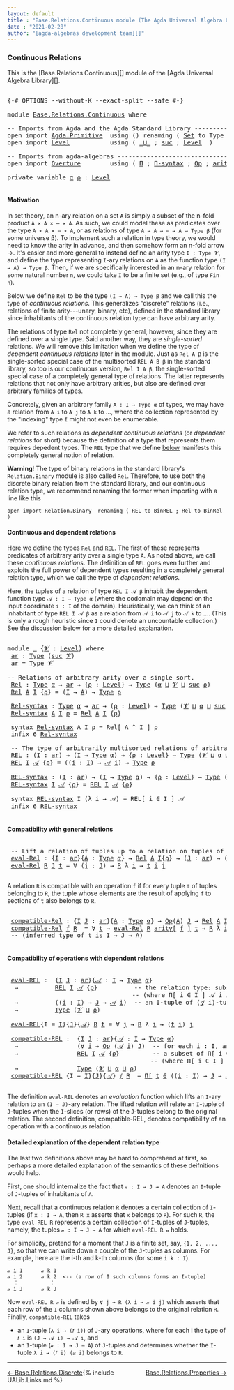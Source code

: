 ```yaml
---
layout: default
title : "Base.Relations.Continuous module (The Agda Universal Algebra Library)"
date : "2021-02-28"
author: "[agda-algebras development team][]"
---
```


### <a id="continuous-relations">Continuous Relations</a>

This is the [Base.Relations.Continuous][] module of the [Agda Universal Algebra Library][].

<pre class="Agda">

<a id="337" class="Symbol">{-#</a> <a id="341" class="Keyword">OPTIONS</a> <a id="349" class="Pragma">--without-K</a> <a id="361" class="Pragma">--exact-split</a> <a id="375" class="Pragma">--safe</a> <a id="382" class="Symbol">#-}</a>

<a id="387" class="Keyword">module</a> <a id="394" href="Base.Relations.Continuous.html" class="Module">Base.Relations.Continuous</a> <a id="420" class="Keyword">where</a>

<a id="427" class="Comment">-- Imports from Agda and the Agda Standard Library -------------------------------</a>
<a id="510" class="Keyword">open</a> <a id="515" class="Keyword">import</a> <a id="522" href="Agda.Primitive.html" class="Module">Agda.Primitive</a>  <a id="538" class="Keyword">using</a> <a id="544" class="Symbol">()</a> <a id="547" class="Keyword">renaming</a> <a id="556" class="Symbol">(</a> <a id="558" href="Agda.Primitive.html#326" class="Primitive">Set</a> <a id="562" class="Symbol">to</a> <a id="565" class="Primitive">Type</a> <a id="570" class="Symbol">)</a>
<a id="572" class="Keyword">open</a> <a id="577" class="Keyword">import</a> <a id="584" href="Level.html" class="Module">Level</a>           <a id="600" class="Keyword">using</a> <a id="606" class="Symbol">(</a> <a id="608" href="Agda.Primitive.html#810" class="Primitive Operator">_⊔_</a> <a id="612" class="Symbol">;</a> <a id="614" href="Agda.Primitive.html#780" class="Primitive">suc</a> <a id="618" class="Symbol">;</a> <a id="620" href="Agda.Primitive.html#597" class="Postulate">Level</a>  <a id="627" class="Symbol">)</a>

<a id="630" class="Comment">-- Imports from agda-algebras ----------------------------------------------------</a>
<a id="713" class="Keyword">open</a> <a id="718" class="Keyword">import</a> <a id="725" href="Overture.html" class="Module">Overture</a>        <a id="741" class="Keyword">using</a> <a id="747" class="Symbol">(</a> <a id="749" href="Overture.Basic.html#5932" class="Function">Π</a> <a id="751" class="Symbol">;</a> <a id="753" href="Overture.Basic.html#6012" class="Function">Π-syntax</a> <a id="762" class="Symbol">;</a> <a id="764" href="Overture.Operations.html#1235" class="Function">Op</a> <a id="767" class="Symbol">;</a> <a id="769" href="Overture.Operations.html#1684" class="Function Operator">arity[_]</a> <a id="778" class="Symbol">)</a>

<a id="781" class="Keyword">private</a> <a id="789" class="Keyword">variable</a> <a id="798" href="Base.Relations.Continuous.html#798" class="Generalizable">α</a> <a id="800" href="Base.Relations.Continuous.html#800" class="Generalizable">ρ</a> <a id="802" class="Symbol">:</a> <a id="804" href="Agda.Primitive.html#597" class="Postulate">Level</a>

</pre>

#### <a id="motivation">Motivation</a>

In set theory, an n-ary relation on a set `A` is simply a subset of the n-fold product `A × A × ⋯ × A`.  As such, we could model these as predicates over the type `A × A × ⋯ × A`, or as relations of type `A → A → ⋯ → A → Type β` (for some universe β).  To implement such a relation in type theory, we would need to know the arity in advance, and then somehow form an n-fold arrow →.  It's easier and more general to instead define an arity type `I : Type 𝓥`, and define the type representing `I`-ary relations on `A` as the function type `(I → A) → Type β`.  Then, if we are specifically interested in an n-ary relation for some natural number `n`, we could take `I` to be a finite set (e.g., of type `Fin n`).

Below we define `Rel` to be the type `(I → A) → Type β` and we call this the type of *continuous relations*.  This generalizes "discrete" relations (i.e., relations of finite arity---unary, binary, etc), defined in the standard library since inhabitants of the continuous relation type can have arbitrary arity.

The relations of type `Rel` not completely general, however, since they are defined over a single type. Said another way, they are *single-sorted* relations. We will remove this limitation when we define the type of *dependent continuous relations* later in the module. Just as `Rel A β` is the single-sorted special case of the multisorted `REL A B β` in the standard library, so too is our continuous version, `Rel I A β`, the single-sorted special case of a completely general type of relations. The latter represents relations that not only have arbitrary arities, but also are defined over arbitrary families of types.

Concretely, given an arbitrary family `A : I → Type α` of types, we may have a relation from `A i` to `A j` to `A k` to …, where the collection represented by the "indexing" type `I` might not even be enumerable.

We refer to such relations as *dependent continuous relations* (or *dependent relations* for short) because the definition of a type that represents them requires depedent types.  The `REL` type that we define [below](Base.Relations.Continuous.html#dependent-relations) manifests this completely general notion of relation.

**Warning**! The type of binary relations in the standard library's `Relation.Binary` module is also called `Rel`.  Therefore, to use both the discrete binary relation from the standard library, and our continuous relation type, we recommend renaming the former when importing with a line like this

`open import Relation.Binary  renaming ( REL to BinREL ; Rel to BinRel )`



#### <a id="continuous-and-dependent-relations">Continuous and dependent relations</a>

Here we define the types `Rel` and `REL`. The first of these represents predicates of arbitrary arity over a single type `A`. As noted above, we call these *continuous relations*.
The definition of `REL` goes even further and exploits the full power of dependent types resulting in a completely general relation type, which we call the type of *dependent relations*.

Here, the tuples of a relation of type `REL I 𝒜 β` inhabit the dependent function type `𝒜 : I → Type α` (where the codomain may depend on the input coordinate `i : I` of the domain). Heuristically, we can think of an inhabitant of type `REL I 𝒜 β` as a relation from `𝒜 i` to `𝒜 j` to `𝒜 k` to …. (This is only a rough heuristic since `I` could denote an uncountable collection.)  See the discussion below for a more detailed explanation.

<pre class="Agda">

<a id="4339" class="Keyword">module</a> <a id="4346" href="Base.Relations.Continuous.html#4346" class="Module">_</a> <a id="4348" class="Symbol">{</a><a id="4349" href="Base.Relations.Continuous.html#4349" class="Bound">𝓥</a> <a id="4351" class="Symbol">:</a> <a id="4353" href="Agda.Primitive.html#597" class="Postulate">Level</a><a id="4358" class="Symbol">}</a> <a id="4360" class="Keyword">where</a>
 <a id="4367" href="Base.Relations.Continuous.html#4367" class="Function">ar</a> <a id="4370" class="Symbol">:</a> <a id="4372" href="Base.Relations.Continuous.html#565" class="Primitive">Type</a> <a id="4377" class="Symbol">(</a><a id="4378" href="Agda.Primitive.html#780" class="Primitive">suc</a> <a id="4382" href="Base.Relations.Continuous.html#4349" class="Bound">𝓥</a><a id="4383" class="Symbol">)</a>
 <a id="4386" href="Base.Relations.Continuous.html#4367" class="Function">ar</a> <a id="4389" class="Symbol">=</a> <a id="4391" href="Base.Relations.Continuous.html#565" class="Primitive">Type</a> <a id="4396" href="Base.Relations.Continuous.html#4349" class="Bound">𝓥</a>

<a id="4399" class="Comment">-- Relations of arbitrary arity over a single sort.</a>
 <a id="4452" href="Base.Relations.Continuous.html#4452" class="Function">Rel</a> <a id="4456" class="Symbol">:</a> <a id="4458" href="Base.Relations.Continuous.html#565" class="Primitive">Type</a> <a id="4463" href="Base.Relations.Continuous.html#798" class="Generalizable">α</a> <a id="4465" class="Symbol">→</a> <a id="4467" href="Base.Relations.Continuous.html#4367" class="Function">ar</a> <a id="4470" class="Symbol">→</a> <a id="4472" class="Symbol">{</a><a id="4473" href="Base.Relations.Continuous.html#4473" class="Bound">ρ</a> <a id="4475" class="Symbol">:</a> <a id="4477" href="Agda.Primitive.html#597" class="Postulate">Level</a><a id="4482" class="Symbol">}</a> <a id="4484" class="Symbol">→</a> <a id="4486" href="Base.Relations.Continuous.html#565" class="Primitive">Type</a> <a id="4491" class="Symbol">(</a><a id="4492" href="Base.Relations.Continuous.html#798" class="Generalizable">α</a> <a id="4494" href="Agda.Primitive.html#810" class="Primitive Operator">⊔</a> <a id="4496" href="Base.Relations.Continuous.html#4349" class="Bound">𝓥</a> <a id="4498" href="Agda.Primitive.html#810" class="Primitive Operator">⊔</a> <a id="4500" href="Agda.Primitive.html#780" class="Primitive">suc</a> <a id="4504" href="Base.Relations.Continuous.html#4473" class="Bound">ρ</a><a id="4505" class="Symbol">)</a>
 <a id="4508" href="Base.Relations.Continuous.html#4452" class="Function">Rel</a> <a id="4512" href="Base.Relations.Continuous.html#4512" class="Bound">A</a> <a id="4514" href="Base.Relations.Continuous.html#4514" class="Bound">I</a> <a id="4516" class="Symbol">{</a><a id="4517" href="Base.Relations.Continuous.html#4517" class="Bound">ρ</a><a id="4518" class="Symbol">}</a> <a id="4520" class="Symbol">=</a> <a id="4522" class="Symbol">(</a><a id="4523" href="Base.Relations.Continuous.html#4514" class="Bound">I</a> <a id="4525" class="Symbol">→</a> <a id="4527" href="Base.Relations.Continuous.html#4512" class="Bound">A</a><a id="4528" class="Symbol">)</a> <a id="4530" class="Symbol">→</a> <a id="4532" href="Base.Relations.Continuous.html#565" class="Primitive">Type</a> <a id="4537" href="Base.Relations.Continuous.html#4517" class="Bound">ρ</a>

 <a id="4541" href="Base.Relations.Continuous.html#4541" class="Function">Rel-syntax</a> <a id="4552" class="Symbol">:</a> <a id="4554" href="Base.Relations.Continuous.html#565" class="Primitive">Type</a> <a id="4559" href="Base.Relations.Continuous.html#798" class="Generalizable">α</a> <a id="4561" class="Symbol">→</a> <a id="4563" href="Base.Relations.Continuous.html#4367" class="Function">ar</a> <a id="4566" class="Symbol">→</a> <a id="4568" class="Symbol">(</a><a id="4569" href="Base.Relations.Continuous.html#4569" class="Bound">ρ</a> <a id="4571" class="Symbol">:</a> <a id="4573" href="Agda.Primitive.html#597" class="Postulate">Level</a><a id="4578" class="Symbol">)</a> <a id="4580" class="Symbol">→</a> <a id="4582" href="Base.Relations.Continuous.html#565" class="Primitive">Type</a> <a id="4587" class="Symbol">(</a><a id="4588" href="Base.Relations.Continuous.html#4349" class="Bound">𝓥</a> <a id="4590" href="Agda.Primitive.html#810" class="Primitive Operator">⊔</a> <a id="4592" href="Base.Relations.Continuous.html#798" class="Generalizable">α</a> <a id="4594" href="Agda.Primitive.html#810" class="Primitive Operator">⊔</a> <a id="4596" href="Agda.Primitive.html#780" class="Primitive">suc</a> <a id="4600" href="Base.Relations.Continuous.html#4569" class="Bound">ρ</a><a id="4601" class="Symbol">)</a>
 <a id="4604" href="Base.Relations.Continuous.html#4541" class="Function">Rel-syntax</a> <a id="4615" href="Base.Relations.Continuous.html#4615" class="Bound">A</a> <a id="4617" href="Base.Relations.Continuous.html#4617" class="Bound">I</a> <a id="4619" href="Base.Relations.Continuous.html#4619" class="Bound">ρ</a> <a id="4621" class="Symbol">=</a> <a id="4623" href="Base.Relations.Continuous.html#4452" class="Function">Rel</a> <a id="4627" href="Base.Relations.Continuous.html#4615" class="Bound">A</a> <a id="4629" href="Base.Relations.Continuous.html#4617" class="Bound">I</a> <a id="4631" class="Symbol">{</a><a id="4632" href="Base.Relations.Continuous.html#4619" class="Bound">ρ</a><a id="4633" class="Symbol">}</a>

 <a id="4637" class="Keyword">syntax</a> <a id="4644" href="Base.Relations.Continuous.html#4541" class="Function">Rel-syntax</a> <a id="4655" class="Bound">A</a> <a id="4657" class="Bound">I</a> <a id="4659" class="Bound">ρ</a> <a id="4661" class="Symbol">=</a> <a id="4663" class="Function">Rel[</a> <a id="4668" class="Bound">A</a> <a id="4670" class="Function">^</a> <a id="4672" class="Bound">I</a> <a id="4674" class="Function">]</a> <a id="4676" class="Bound">ρ</a>
 <a id="4679" class="Keyword">infix</a> <a id="4685" class="Number">6</a> <a id="4687" href="Base.Relations.Continuous.html#4541" class="Function">Rel-syntax</a>

 <a id="4700" class="Comment">-- The type of arbitrarily multisorted relations of arbitrary arity</a>
 <a id="4769" href="Base.Relations.Continuous.html#4769" class="Function">REL</a> <a id="4773" class="Symbol">:</a> <a id="4775" class="Symbol">(</a><a id="4776" href="Base.Relations.Continuous.html#4776" class="Bound">I</a> <a id="4778" class="Symbol">:</a> <a id="4780" href="Base.Relations.Continuous.html#4367" class="Function">ar</a><a id="4782" class="Symbol">)</a> <a id="4784" class="Symbol">→</a> <a id="4786" class="Symbol">(</a><a id="4787" href="Base.Relations.Continuous.html#4776" class="Bound">I</a> <a id="4789" class="Symbol">→</a> <a id="4791" href="Base.Relations.Continuous.html#565" class="Primitive">Type</a> <a id="4796" href="Base.Relations.Continuous.html#798" class="Generalizable">α</a><a id="4797" class="Symbol">)</a> <a id="4799" class="Symbol">→</a> <a id="4801" class="Symbol">{</a><a id="4802" href="Base.Relations.Continuous.html#4802" class="Bound">ρ</a> <a id="4804" class="Symbol">:</a> <a id="4806" href="Agda.Primitive.html#597" class="Postulate">Level</a><a id="4811" class="Symbol">}</a> <a id="4813" class="Symbol">→</a> <a id="4815" href="Base.Relations.Continuous.html#565" class="Primitive">Type</a> <a id="4820" class="Symbol">(</a><a id="4821" href="Base.Relations.Continuous.html#4349" class="Bound">𝓥</a> <a id="4823" href="Agda.Primitive.html#810" class="Primitive Operator">⊔</a> <a id="4825" href="Base.Relations.Continuous.html#798" class="Generalizable">α</a> <a id="4827" href="Agda.Primitive.html#810" class="Primitive Operator">⊔</a> <a id="4829" href="Agda.Primitive.html#780" class="Primitive">suc</a> <a id="4833" href="Base.Relations.Continuous.html#4802" class="Bound">ρ</a><a id="4834" class="Symbol">)</a>
 <a id="4837" href="Base.Relations.Continuous.html#4769" class="Function">REL</a> <a id="4841" href="Base.Relations.Continuous.html#4841" class="Bound">I</a> <a id="4843" href="Base.Relations.Continuous.html#4843" class="Bound">𝒜</a> <a id="4845" class="Symbol">{</a><a id="4846" href="Base.Relations.Continuous.html#4846" class="Bound">ρ</a><a id="4847" class="Symbol">}</a> <a id="4849" class="Symbol">=</a> <a id="4851" class="Symbol">((</a><a id="4853" href="Base.Relations.Continuous.html#4853" class="Bound">i</a> <a id="4855" class="Symbol">:</a> <a id="4857" href="Base.Relations.Continuous.html#4841" class="Bound">I</a><a id="4858" class="Symbol">)</a> <a id="4860" class="Symbol">→</a> <a id="4862" href="Base.Relations.Continuous.html#4843" class="Bound">𝒜</a> <a id="4864" href="Base.Relations.Continuous.html#4853" class="Bound">i</a><a id="4865" class="Symbol">)</a> <a id="4867" class="Symbol">→</a> <a id="4869" href="Base.Relations.Continuous.html#565" class="Primitive">Type</a> <a id="4874" href="Base.Relations.Continuous.html#4846" class="Bound">ρ</a>

 <a id="4878" href="Base.Relations.Continuous.html#4878" class="Function">REL-syntax</a> <a id="4889" class="Symbol">:</a> <a id="4891" class="Symbol">(</a><a id="4892" href="Base.Relations.Continuous.html#4892" class="Bound">I</a> <a id="4894" class="Symbol">:</a> <a id="4896" href="Base.Relations.Continuous.html#4367" class="Function">ar</a><a id="4898" class="Symbol">)</a> <a id="4900" class="Symbol">→</a> <a id="4902" class="Symbol">(</a><a id="4903" href="Base.Relations.Continuous.html#4892" class="Bound">I</a> <a id="4905" class="Symbol">→</a> <a id="4907" href="Base.Relations.Continuous.html#565" class="Primitive">Type</a> <a id="4912" href="Base.Relations.Continuous.html#798" class="Generalizable">α</a><a id="4913" class="Symbol">)</a> <a id="4915" class="Symbol">→</a> <a id="4917" class="Symbol">{</a><a id="4918" href="Base.Relations.Continuous.html#4918" class="Bound">ρ</a> <a id="4920" class="Symbol">:</a> <a id="4922" href="Agda.Primitive.html#597" class="Postulate">Level</a><a id="4927" class="Symbol">}</a> <a id="4929" class="Symbol">→</a> <a id="4931" href="Base.Relations.Continuous.html#565" class="Primitive">Type</a> <a id="4936" class="Symbol">(</a><a id="4937" href="Base.Relations.Continuous.html#4349" class="Bound">𝓥</a> <a id="4939" href="Agda.Primitive.html#810" class="Primitive Operator">⊔</a> <a id="4941" href="Base.Relations.Continuous.html#798" class="Generalizable">α</a> <a id="4943" href="Agda.Primitive.html#810" class="Primitive Operator">⊔</a> <a id="4945" href="Agda.Primitive.html#780" class="Primitive">suc</a> <a id="4949" href="Base.Relations.Continuous.html#4918" class="Bound">ρ</a><a id="4950" class="Symbol">)</a>
 <a id="4953" href="Base.Relations.Continuous.html#4878" class="Function">REL-syntax</a> <a id="4964" href="Base.Relations.Continuous.html#4964" class="Bound">I</a> <a id="4966" href="Base.Relations.Continuous.html#4966" class="Bound">𝒜</a> <a id="4968" class="Symbol">{</a><a id="4969" href="Base.Relations.Continuous.html#4969" class="Bound">ρ</a><a id="4970" class="Symbol">}</a> <a id="4972" class="Symbol">=</a> <a id="4974" href="Base.Relations.Continuous.html#4769" class="Function">REL</a> <a id="4978" href="Base.Relations.Continuous.html#4964" class="Bound">I</a> <a id="4980" href="Base.Relations.Continuous.html#4966" class="Bound">𝒜</a> <a id="4982" class="Symbol">{</a><a id="4983" href="Base.Relations.Continuous.html#4969" class="Bound">ρ</a><a id="4984" class="Symbol">}</a>

 <a id="4988" class="Keyword">syntax</a> <a id="4995" href="Base.Relations.Continuous.html#4878" class="Function">REL-syntax</a> <a id="5006" class="Bound">I</a> <a id="5008" class="Symbol">(λ</a> <a id="5011" class="Bound">i</a> <a id="5013" class="Symbol">→</a> <a id="5015" class="Bound">𝒜</a><a id="5016" class="Symbol">)</a> <a id="5018" class="Symbol">=</a> <a id="5020" class="Function">REL[</a> <a id="5025" class="Bound">i</a> <a id="5027" class="Function">∈</a> <a id="5029" class="Bound">I</a> <a id="5031" class="Function">]</a> <a id="5033" class="Bound">𝒜</a>
 <a id="5036" class="Keyword">infix</a> <a id="5042" class="Number">6</a> <a id="5044" href="Base.Relations.Continuous.html#4878" class="Function">REL-syntax</a>

</pre>

#### <a id="compatibility-with-general-relations">Compatibility with general relations</a>

<pre class="Agda">

 <a id="5175" class="Comment">-- Lift a relation of tuples up to a relation on tuples of tuples.</a>
 <a id="5243" href="Base.Relations.Continuous.html#5243" class="Function">eval-Rel</a> <a id="5252" class="Symbol">:</a> <a id="5254" class="Symbol">{</a><a id="5255" href="Base.Relations.Continuous.html#5255" class="Bound">I</a> <a id="5257" class="Symbol">:</a> <a id="5259" href="Base.Relations.Continuous.html#4367" class="Function">ar</a><a id="5261" class="Symbol">}{</a><a id="5263" href="Base.Relations.Continuous.html#5263" class="Bound">A</a> <a id="5265" class="Symbol">:</a> <a id="5267" href="Base.Relations.Continuous.html#565" class="Primitive">Type</a> <a id="5272" href="Base.Relations.Continuous.html#798" class="Generalizable">α</a><a id="5273" class="Symbol">}</a> <a id="5275" class="Symbol">→</a> <a id="5277" href="Base.Relations.Continuous.html#4452" class="Function">Rel</a> <a id="5281" href="Base.Relations.Continuous.html#5263" class="Bound">A</a> <a id="5283" href="Base.Relations.Continuous.html#5255" class="Bound">I</a><a id="5284" class="Symbol">{</a><a id="5285" href="Base.Relations.Continuous.html#800" class="Generalizable">ρ</a><a id="5286" class="Symbol">}</a> <a id="5288" class="Symbol">→</a> <a id="5290" class="Symbol">(</a><a id="5291" href="Base.Relations.Continuous.html#5291" class="Bound">J</a> <a id="5293" class="Symbol">:</a> <a id="5295" href="Base.Relations.Continuous.html#4367" class="Function">ar</a><a id="5297" class="Symbol">)</a> <a id="5299" class="Symbol">→</a> <a id="5301" class="Symbol">(</a><a id="5302" href="Base.Relations.Continuous.html#5255" class="Bound">I</a> <a id="5304" class="Symbol">→</a> <a id="5306" href="Base.Relations.Continuous.html#5291" class="Bound">J</a> <a id="5308" class="Symbol">→</a> <a id="5310" href="Base.Relations.Continuous.html#5263" class="Bound">A</a><a id="5311" class="Symbol">)</a> <a id="5313" class="Symbol">→</a> <a id="5315" href="Base.Relations.Continuous.html#565" class="Primitive">Type</a> <a id="5320" class="Symbol">(</a><a id="5321" href="Base.Relations.Continuous.html#4349" class="Bound">𝓥</a> <a id="5323" href="Agda.Primitive.html#810" class="Primitive Operator">⊔</a> <a id="5325" href="Base.Relations.Continuous.html#800" class="Generalizable">ρ</a><a id="5326" class="Symbol">)</a>
 <a id="5329" href="Base.Relations.Continuous.html#5243" class="Function">eval-Rel</a> <a id="5338" href="Base.Relations.Continuous.html#5338" class="Bound">R</a> <a id="5340" href="Base.Relations.Continuous.html#5340" class="Bound">J</a> <a id="5342" href="Base.Relations.Continuous.html#5342" class="Bound">t</a> <a id="5344" class="Symbol">=</a> <a id="5346" class="Symbol">∀</a> <a id="5348" class="Symbol">(</a><a id="5349" href="Base.Relations.Continuous.html#5349" class="Bound">j</a> <a id="5351" class="Symbol">:</a> <a id="5353" href="Base.Relations.Continuous.html#5340" class="Bound">J</a><a id="5354" class="Symbol">)</a> <a id="5356" class="Symbol">→</a> <a id="5358" href="Base.Relations.Continuous.html#5338" class="Bound">R</a> <a id="5360" class="Symbol">λ</a> <a id="5362" href="Base.Relations.Continuous.html#5362" class="Bound">i</a> <a id="5364" class="Symbol">→</a> <a id="5366" href="Base.Relations.Continuous.html#5342" class="Bound">t</a> <a id="5368" href="Base.Relations.Continuous.html#5362" class="Bound">i</a> <a id="5370" href="Base.Relations.Continuous.html#5349" class="Bound">j</a>

</pre>

A relation `R` is compatible with an operation `f` if for every tuple `t` of tuples
belonging to `R`, the tuple whose elements are the result of applying `f` to
sections of `t` also belongs to `R`.

<pre class="Agda">

 <a id="5599" href="Base.Relations.Continuous.html#5599" class="Function">compatible-Rel</a> <a id="5614" class="Symbol">:</a> <a id="5616" class="Symbol">{</a><a id="5617" href="Base.Relations.Continuous.html#5617" class="Bound">I</a> <a id="5619" href="Base.Relations.Continuous.html#5619" class="Bound">J</a> <a id="5621" class="Symbol">:</a> <a id="5623" href="Base.Relations.Continuous.html#4367" class="Function">ar</a><a id="5625" class="Symbol">}{</a><a id="5627" href="Base.Relations.Continuous.html#5627" class="Bound">A</a> <a id="5629" class="Symbol">:</a> <a id="5631" href="Base.Relations.Continuous.html#565" class="Primitive">Type</a> <a id="5636" href="Base.Relations.Continuous.html#798" class="Generalizable">α</a><a id="5637" class="Symbol">}</a> <a id="5639" class="Symbol">→</a> <a id="5641" href="Overture.Operations.html#1235" class="Function">Op</a><a id="5643" class="Symbol">(</a><a id="5644" href="Base.Relations.Continuous.html#5627" class="Bound">A</a><a id="5645" class="Symbol">)</a> <a id="5647" href="Base.Relations.Continuous.html#5619" class="Bound">J</a> <a id="5649" class="Symbol">→</a> <a id="5651" href="Base.Relations.Continuous.html#4452" class="Function">Rel</a> <a id="5655" href="Base.Relations.Continuous.html#5627" class="Bound">A</a> <a id="5657" href="Base.Relations.Continuous.html#5617" class="Bound">I</a><a id="5658" class="Symbol">{</a><a id="5659" href="Base.Relations.Continuous.html#800" class="Generalizable">ρ</a><a id="5660" class="Symbol">}</a> <a id="5662" class="Symbol">→</a> <a id="5664" href="Base.Relations.Continuous.html#565" class="Primitive">Type</a> <a id="5669" class="Symbol">(</a><a id="5670" href="Base.Relations.Continuous.html#4349" class="Bound">𝓥</a> <a id="5672" href="Agda.Primitive.html#810" class="Primitive Operator">⊔</a> <a id="5674" href="Base.Relations.Continuous.html#798" class="Generalizable">α</a> <a id="5676" href="Agda.Primitive.html#810" class="Primitive Operator">⊔</a> <a id="5678" href="Base.Relations.Continuous.html#800" class="Generalizable">ρ</a><a id="5679" class="Symbol">)</a>
 <a id="5682" href="Base.Relations.Continuous.html#5599" class="Function">compatible-Rel</a> <a id="5697" href="Base.Relations.Continuous.html#5697" class="Bound">f</a> <a id="5699" href="Base.Relations.Continuous.html#5699" class="Bound">R</a>  <a id="5702" class="Symbol">=</a> <a id="5704" class="Symbol">∀</a> <a id="5706" href="Base.Relations.Continuous.html#5706" class="Bound">t</a> <a id="5708" class="Symbol">→</a> <a id="5710" href="Base.Relations.Continuous.html#5243" class="Function">eval-Rel</a> <a id="5719" href="Base.Relations.Continuous.html#5699" class="Bound">R</a> <a id="5721" href="Overture.Operations.html#1684" class="Function Operator">arity[</a> <a id="5728" href="Base.Relations.Continuous.html#5697" class="Bound">f</a> <a id="5730" href="Overture.Operations.html#1684" class="Function Operator">]</a> <a id="5732" href="Base.Relations.Continuous.html#5706" class="Bound">t</a> <a id="5734" class="Symbol">→</a> <a id="5736" href="Base.Relations.Continuous.html#5699" class="Bound">R</a> <a id="5738" class="Symbol">λ</a> <a id="5740" href="Base.Relations.Continuous.html#5740" class="Bound">i</a> <a id="5742" class="Symbol">→</a> <a id="5744" href="Base.Relations.Continuous.html#5697" class="Bound">f</a> <a id="5746" class="Symbol">(</a><a id="5747" href="Base.Relations.Continuous.html#5706" class="Bound">t</a> <a id="5749" href="Base.Relations.Continuous.html#5740" class="Bound">i</a><a id="5750" class="Symbol">)</a>
 <a id="5753" class="Comment">-- (inferred type of t is I → J → A)</a>

</pre>


#### <a id="compatibility-of-operations-with-dependent-relations">Compatibility of operations with dependent relations</a>

<pre class="Agda">

 <a id="5943" href="Base.Relations.Continuous.html#5943" class="Function">eval-REL</a> <a id="5952" class="Symbol">:</a>  <a id="5955" class="Symbol">{</a><a id="5956" href="Base.Relations.Continuous.html#5956" class="Bound">I</a> <a id="5958" href="Base.Relations.Continuous.html#5958" class="Bound">J</a> <a id="5960" class="Symbol">:</a> <a id="5962" href="Base.Relations.Continuous.html#4367" class="Function">ar</a><a id="5964" class="Symbol">}{</a><a id="5966" href="Base.Relations.Continuous.html#5966" class="Bound">𝒜</a> <a id="5968" class="Symbol">:</a> <a id="5970" href="Base.Relations.Continuous.html#5956" class="Bound">I</a> <a id="5972" class="Symbol">→</a> <a id="5974" href="Base.Relations.Continuous.html#565" class="Primitive">Type</a> <a id="5979" href="Base.Relations.Continuous.html#798" class="Generalizable">α</a><a id="5980" class="Symbol">}</a>
  <a id="5984" class="Symbol">→</a>          <a id="5995" href="Base.Relations.Continuous.html#4769" class="Function">REL</a> <a id="5999" href="Base.Relations.Continuous.html#5956" class="Bound">I</a> <a id="6001" href="Base.Relations.Continuous.html#5966" class="Bound">𝒜</a> <a id="6003" class="Symbol">{</a><a id="6004" href="Base.Relations.Continuous.html#800" class="Generalizable">ρ</a><a id="6005" class="Symbol">}</a>          <a id="6016" class="Comment">-- the relation type: subsets of Π[ i ∈ I ] 𝒜 i</a>
                                  <a id="6098" class="Comment">-- (where Π[ i ∈ I ] 𝒜 i is a type of dependent functions or &quot;tuples&quot;)</a>
  <a id="6171" class="Symbol">→</a>          <a id="6182" class="Symbol">((</a><a id="6184" href="Base.Relations.Continuous.html#6184" class="Bound">i</a> <a id="6186" class="Symbol">:</a> <a id="6188" href="Base.Relations.Continuous.html#5956" class="Bound">I</a><a id="6189" class="Symbol">)</a> <a id="6191" class="Symbol">→</a> <a id="6193" href="Base.Relations.Continuous.html#5958" class="Bound">J</a> <a id="6195" class="Symbol">→</a> <a id="6197" href="Base.Relations.Continuous.html#5966" class="Bound">𝒜</a> <a id="6199" href="Base.Relations.Continuous.html#6184" class="Bound">i</a><a id="6200" class="Symbol">)</a>  <a id="6203" class="Comment">-- an I-tuple of (𝒥 i)-tuples</a>
  <a id="6235" class="Symbol">→</a>          <a id="6246" href="Base.Relations.Continuous.html#565" class="Primitive">Type</a> <a id="6251" class="Symbol">(</a><a id="6252" href="Base.Relations.Continuous.html#4349" class="Bound">𝓥</a> <a id="6254" href="Agda.Primitive.html#810" class="Primitive Operator">⊔</a> <a id="6256" href="Base.Relations.Continuous.html#800" class="Generalizable">ρ</a><a id="6257" class="Symbol">)</a>

 <a id="6261" href="Base.Relations.Continuous.html#5943" class="Function">eval-REL</a><a id="6269" class="Symbol">{</a><a id="6270" class="Argument">I</a> <a id="6272" class="Symbol">=</a> <a id="6274" href="Base.Relations.Continuous.html#6274" class="Bound">I</a><a id="6275" class="Symbol">}{</a><a id="6277" href="Base.Relations.Continuous.html#6277" class="Bound">J</a><a id="6278" class="Symbol">}{</a><a id="6280" href="Base.Relations.Continuous.html#6280" class="Bound">𝒜</a><a id="6281" class="Symbol">}</a> <a id="6283" href="Base.Relations.Continuous.html#6283" class="Bound">R</a> <a id="6285" href="Base.Relations.Continuous.html#6285" class="Bound">t</a> <a id="6287" class="Symbol">=</a> <a id="6289" class="Symbol">∀</a> <a id="6291" href="Base.Relations.Continuous.html#6291" class="Bound">j</a> <a id="6293" class="Symbol">→</a> <a id="6295" href="Base.Relations.Continuous.html#6283" class="Bound">R</a> <a id="6297" class="Symbol">λ</a> <a id="6299" href="Base.Relations.Continuous.html#6299" class="Bound">i</a> <a id="6301" class="Symbol">→</a> <a id="6303" class="Symbol">(</a><a id="6304" href="Base.Relations.Continuous.html#6285" class="Bound">t</a> <a id="6306" href="Base.Relations.Continuous.html#6299" class="Bound">i</a><a id="6307" class="Symbol">)</a> <a id="6309" href="Base.Relations.Continuous.html#6291" class="Bound">j</a>

 <a id="6313" href="Base.Relations.Continuous.html#6313" class="Function">compatible-REL</a> <a id="6328" class="Symbol">:</a>  <a id="6331" class="Symbol">{</a><a id="6332" href="Base.Relations.Continuous.html#6332" class="Bound">I</a> <a id="6334" href="Base.Relations.Continuous.html#6334" class="Bound">J</a> <a id="6336" class="Symbol">:</a> <a id="6338" href="Base.Relations.Continuous.html#4367" class="Function">ar</a><a id="6340" class="Symbol">}{</a><a id="6342" href="Base.Relations.Continuous.html#6342" class="Bound">𝒜</a> <a id="6344" class="Symbol">:</a> <a id="6346" href="Base.Relations.Continuous.html#6332" class="Bound">I</a> <a id="6348" class="Symbol">→</a> <a id="6350" href="Base.Relations.Continuous.html#565" class="Primitive">Type</a> <a id="6355" href="Base.Relations.Continuous.html#798" class="Generalizable">α</a><a id="6356" class="Symbol">}</a>
  <a id="6360" class="Symbol">→</a>                <a id="6377" class="Symbol">(∀</a> <a id="6380" href="Base.Relations.Continuous.html#6380" class="Bound">i</a> <a id="6382" class="Symbol">→</a> <a id="6384" href="Overture.Operations.html#1235" class="Function">Op</a> <a id="6387" class="Symbol">(</a><a id="6388" href="Base.Relations.Continuous.html#6342" class="Bound">𝒜</a> <a id="6390" href="Base.Relations.Continuous.html#6380" class="Bound">i</a><a id="6391" class="Symbol">)</a> <a id="6393" href="Base.Relations.Continuous.html#6334" class="Bound">J</a><a id="6394" class="Symbol">)</a>  <a id="6397" class="Comment">-- for each i : I, an operation of type  Op(𝒜 i){J} = (J → 𝒜 i) → 𝒜 i</a>
  <a id="6469" class="Symbol">→</a>                <a id="6486" href="Base.Relations.Continuous.html#4769" class="Function">REL</a> <a id="6490" href="Base.Relations.Continuous.html#6332" class="Bound">I</a> <a id="6492" href="Base.Relations.Continuous.html#6342" class="Bound">𝒜</a> <a id="6494" class="Symbol">{</a><a id="6495" href="Base.Relations.Continuous.html#800" class="Generalizable">ρ</a><a id="6496" class="Symbol">}</a>         <a id="6506" class="Comment">-- a subset of Π[ i ∈ I ] 𝒜 i</a>
                                       <a id="6575" class="Comment">-- (where Π[ i ∈ I ] 𝒜 i is a type of dependent functions or &quot;tuples&quot;)</a>
  <a id="6648" class="Symbol">→</a>                <a id="6665" href="Base.Relations.Continuous.html#565" class="Primitive">Type</a> <a id="6670" class="Symbol">(</a><a id="6671" href="Base.Relations.Continuous.html#4349" class="Bound">𝓥</a> <a id="6673" href="Agda.Primitive.html#810" class="Primitive Operator">⊔</a> <a id="6675" href="Base.Relations.Continuous.html#798" class="Generalizable">α</a> <a id="6677" href="Agda.Primitive.html#810" class="Primitive Operator">⊔</a> <a id="6679" href="Base.Relations.Continuous.html#800" class="Generalizable">ρ</a><a id="6680" class="Symbol">)</a>
 <a id="6683" href="Base.Relations.Continuous.html#6313" class="Function">compatible-REL</a> <a id="6698" class="Symbol">{</a><a id="6699" class="Argument">I</a> <a id="6701" class="Symbol">=</a> <a id="6703" href="Base.Relations.Continuous.html#6703" class="Bound">I</a><a id="6704" class="Symbol">}{</a><a id="6706" href="Base.Relations.Continuous.html#6706" class="Bound">J</a><a id="6707" class="Symbol">}{</a><a id="6709" href="Base.Relations.Continuous.html#6709" class="Bound">𝒜</a><a id="6710" class="Symbol">}</a> <a id="6712" href="Base.Relations.Continuous.html#6712" class="Bound">𝑓</a> <a id="6714" href="Base.Relations.Continuous.html#6714" class="Bound">R</a>  <a id="6717" class="Symbol">=</a> <a id="6719" href="Overture.Basic.html#6012" class="Function">Π[</a> <a id="6722" href="Base.Relations.Continuous.html#6722" class="Bound">t</a> <a id="6724" href="Overture.Basic.html#6012" class="Function">∈</a> <a id="6726" class="Symbol">((</a><a id="6728" href="Base.Relations.Continuous.html#6728" class="Bound">i</a> <a id="6730" class="Symbol">:</a> <a id="6732" href="Base.Relations.Continuous.html#6703" class="Bound">I</a><a id="6733" class="Symbol">)</a> <a id="6735" class="Symbol">→</a> <a id="6737" href="Base.Relations.Continuous.html#6706" class="Bound">J</a> <a id="6739" class="Symbol">→</a> <a id="6741" href="Base.Relations.Continuous.html#6709" class="Bound">𝒜</a> <a id="6743" href="Base.Relations.Continuous.html#6728" class="Bound">i</a><a id="6744" class="Symbol">)</a> <a id="6746" href="Overture.Basic.html#6012" class="Function">]</a> <a id="6748" href="Base.Relations.Continuous.html#5943" class="Function">eval-REL</a> <a id="6757" href="Base.Relations.Continuous.html#6714" class="Bound">R</a> <a id="6759" href="Base.Relations.Continuous.html#6722" class="Bound">t</a>

</pre>

The definition `eval-REL` denotes an *evaluation* function which lifts an `I`-ary relation to an `(I → J)`-ary relation.
The lifted relation will relate an `I`-tuple of `J`-tuples when the `I`-slices (or rows) of the `J`-tuples belong
to the original relation. The second definition, compatible-REL,  denotes compatibility of an operation with a continuous relation.


#### <a id="detailed-explanation-of-the-dependent-relation-type">Detailed explanation of the dependent relation type</a>

The last two definitions above may be hard to comprehend at first, so perhaps a more detailed explanation of the semantics of these deifnitions would help.

First, one should internalize the fact that `𝒶 : I → J → A` denotes an `I`-tuple of `J`-tuples of inhabitants of `A`.

Next, recall that a continuous relation `R` denotes a certain collection of `I`-tuples (if `x : I → A`, then `R x` asserts that `x` belongs to `R`).
For such `R`, the type `eval-REL R` represents a certain collection of `I`-tuples of `J`-tuples, namely, the tuples `𝒶 : I → J → A` for which `eval-REL R 𝒶` holds.

For simplicity, pretend for a moment that `J` is a finite set, say, `{1, 2, ..., J}`, so that we can write down a couple of the `J`-tuples as columns.
For example, here are the i-th and k-th columns (for some `i k : I`).

```
𝒶 i 1      𝒶 k 1
𝒶 i 2      𝒶 k 2  <-- (a row of I such columns forms an I-tuple)
  ⋮          ⋮
𝒶 i J      𝒶 k J
```

Now `eval-REL R 𝒶` is defined by `∀ j → R (λ i → 𝒶 i j)` which asserts that each row of the `I` columns shown above belongs to the original relation `R`.
Finally, `compatible-REL` takes

*  an `I`-tuple (`λ i → (𝑓 i)`) of `J`-ary operations, where for each i the type of `𝑓 i` is `(J → 𝒜 i) → 𝒜 i`, and
*  an `I`-tuple (`𝒶 : I → J → A`) of `J`-tuples
and determines whether the `I`-tuple `λ i → (𝑓 i) (𝑎 i)` belongs to `R`.

--------------------------------------

<span style="float:left;">[← Base.Relations.Discrete](Base.Relations.Discrete.html)</span>
<span style="float:right;">[Base.Relations.Properties →](Base.Relations.Properties.html)</span>

{% include UALib.Links.md %}

[agda-algebras development team]: https://github.com/ualib/agda-algebras#the-agda-algebras-development-team
